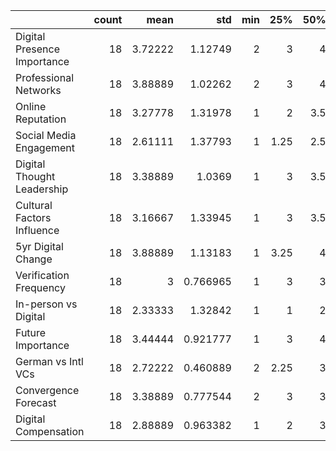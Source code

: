 |                             |   count |    mean |      std |   min |   25% |   50% |   75% |   max |   mode |
|:----------------------------|--------:|--------:|---------:|------:|------:|------:|------:|------:|-------:|
| Digital Presence Importance |      18 | 3.72222 | 1.12749  |     2 |  3    |   4   |  5    |     5 |      5 |
| Professional Networks       |      18 | 3.88889 | 1.02262  |     2 |  3    |   4   |  5    |     5 |      4 |
| Online Reputation           |      18 | 3.27778 | 1.31978  |     1 |  2    |   3.5 |  4    |     5 |      2 |
| Social Media Engagement     |      18 | 2.61111 | 1.37793  |     1 |  1.25 |   2.5 |  3.75 |     5 |      1 |
| Digital Thought Leadership  |      18 | 3.38889 | 1.0369   |     1 |  3    |   3.5 |  4    |     5 |      4 |
| Cultural Factors Influence  |      18 | 3.16667 | 1.33945  |     1 |  3    |   3.5 |  4    |     5 |      4 |
| 5yr Digital Change          |      18 | 3.88889 | 1.13183  |     1 |  3.25 |   4   |  5    |     5 |      4 |
| Verification Frequency      |      18 | 3       | 0.766965 |     1 |  3    |   3   |  3    |     4 |      3 |
| In-person vs Digital        |      18 | 2.33333 | 1.32842  |     1 |  1    |   2   |  3    |     5 |      1 |
| Future Importance           |      18 | 3.44444 | 0.921777 |     1 |  3    |   4   |  4    |     5 |      4 |
| German vs Intl VCs          |      18 | 2.72222 | 0.460889 |     2 |  2.25 |   3   |  3    |     3 |      3 |
| Convergence Forecast        |      18 | 3.38889 | 0.777544 |     2 |  3    |   3   |  4    |     5 |      3 |
| Digital Compensation        |      18 | 2.88889 | 0.963382 |     1 |  2    |   3   |  4    |     4 |      2 |